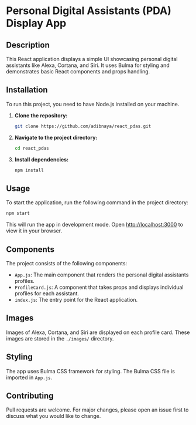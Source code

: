 
Personal Digital Assistants (PDA) Display App
=============================================

Description
-----------

This React application displays a simple UI showcasing personal digital assistants like Alexa, Cortana, and Siri. It uses Bulma for styling and demonstrates basic React components and props handling.

Installation
------------

To run this project, you need to have Node.js installed on your machine.

1.  **Clone the repository:**

    ```bash
    git clone https://github.com/adibnaya/react_pdas.git
    ```

2.  **Navigate to the project directory:**

    ```bash
    cd react_pdas
    ```

3.  **Install dependencies:**

    ```bash
    npm install
    ```


Usage
-----

To start the application, run the following command in the project directory:

```bash
npm start
```

This will run the app in development mode. Open [http://localhost:3000](http://localhost:3000) to view it in your browser.

Components
----------

The project consists of the following components:

*   `App.js`: The main component that renders the personal digital assistants profiles.
*   `ProfileCard.js`: A component that takes props and displays individual profiles for each assistant.
*   `index.js`: The entry point for the React application.

Images
------

Images of Alexa, Cortana, and Siri are displayed on each profile card. These images are stored in the `./images/` directory.

Styling
-------

The app uses Bulma CSS framework for styling. The Bulma CSS file is imported in `App.js`.

Contributing
------------

Pull requests are welcome. For major changes, please open an issue first to discuss what you would like to change.